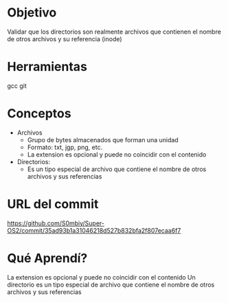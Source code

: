# Objetivo

Validar que los directorios son realmente archivos que contienen el nombre de otros archivos y su referencia (inode) 

# Herramientas

gcc
git

# Conceptos

+ Archivos
  + Grupo de bytes almacenados que forman una unidad
  + Formato: txt, jgp, png, etc.
  + La extension es opcional y puede no coincidir con el contenido
+ Directorios:
  + Es un tipo especial de archivo que contiene el nombre de otros archivos y sus referencias 

# URL del commit

https://github.com/S0mbiy/Super-OS2/commit/35ad93b1a31046218d527b832bfa2f807ecaa6f7

# Qué Aprendí?

La extension es opcional y puede no coincidir con el contenido
Un directorio es un tipo especial de archivo que contiene el nombre de otros archivos y sus referencias 
